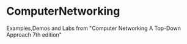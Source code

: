 # ComputerNetworking
Examples,Demos and Labs from "Computer Networking A Top-Down Approach 7th edition"

